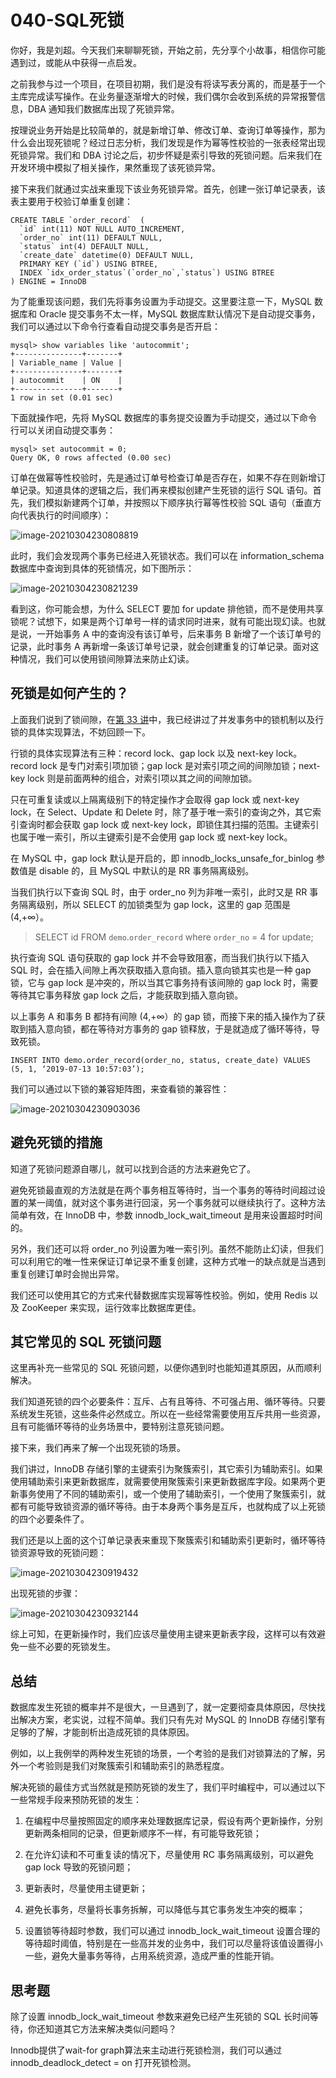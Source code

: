 # 040-SQL死锁

你好，我是刘超。今天我们来聊聊死锁，开始之前，先分享个小故事，相信你可能遇到过，或能从中获得一点启发。

之前我参与过一个项目，在项目初期，我们是没有将读写表分离的，而是基于一个主库完成读写操作。在业务量逐渐增大的时候，我们偶尔会收到系统的异常报警信息，DBA 通知我们数据库出现了死锁异常。

按理说业务开始是比较简单的，就是新增订单、修改订单、查询订单等操作，那为什么会出现死锁呢？经过日志分析，我们发现是作为幂等性校验的一张表经常出现死锁异常。我们和 DBA 讨论之后，初步怀疑是索引导致的死锁问题。后来我们在开发环境中模拟了相关操作，果然重现了该死锁异常。

接下来我们就通过实战来重现下该业务死锁异常。首先，创建一张订单记录表，该表主要用于校验订单重复创建：

```
CREATE TABLE `order_record`  (
  `id` int(11) NOT NULL AUTO_INCREMENT,
  `order_no` int(11) DEFAULT NULL,
  `status` int(4) DEFAULT NULL,
  `create_date` datetime(0) DEFAULT NULL,
  PRIMARY KEY (`id`) USING BTREE,
  INDEX `idx_order_status`(`order_no`,`status`) USING BTREE
) ENGINE = InnoDB
```

为了能重现该问题，我们先将事务设置为手动提交。这里要注意一下，MySQL 数据库和 Oracle 提交事务不太一样，MySQL 数据库默认情况下是自动提交事务，我们可以通过以下命令行查看自动提交事务是否开启：

```
mysql> show variables like 'autocommit';
+---------------+-------+
| Variable_name | Value |
+---------------+-------+
| autocommit    | ON    |
+---------------+-------+
1 row in set (0.01 sec)
```

下面就操作吧，先将 MySQL 数据库的事务提交设置为手动提交，通过以下命令行可以关闭自动提交事务：

```
mysql> set autocommit = 0;
Query OK, 0 rows affected (0.00 sec)

```

订单在做幂等性校验时，先是通过订单号检查订单是否存在，如果不存在则新增订单记录。知道具体的逻辑之后，我们再来模拟创建产生死锁的运行 SQL 语句。首先，我们模拟新建两个订单，并按照以下顺序执行幂等性校验 SQL 语句（垂直方向代表执行的时间顺序）：

![image-20210304230808819](../../../assets/image-20210304230808819.png)

此时，我们会发现两个事务已经进入死锁状态。我们可以在 information_schema 数据库中查询到具体的死锁情况，如下图所示：

![image-20210304230821239](../../../assets/image-20210304230821239.png)

看到这，你可能会想，为什么 SELECT 要加 for update 排他锁，而不是使用共享锁呢？试想下，如果是两个订单号一样的请求同时进来，就有可能出现幻读。也就是说，一开始事务 A 中的查询没有该订单号，后来事务 B 新增了一个该订单号的记录，此时事务 A 再新增一条该订单号记录，就会创建重复的订单记录。面对这种情况，我们可以使用锁间隙算法来防止幻读。

## 死锁是如何产生的？

上面我们说到了锁间隙，在[第 33 讲](https://time.geekbang.org/column/article/114194)中，我已经讲过了并发事务中的锁机制以及行锁的具体实现算法，不妨回顾一下。

行锁的具体实现算法有三种：record lock、gap lock 以及 next-key lock。record lock 是专门对索引项加锁；gap lock 是对索引项之间的间隙加锁；next-key lock 则是前面两种的组合，对索引项以其之间的间隙加锁。

只在可重复读或以上隔离级别下的特定操作才会取得 gap lock 或 next-key lock，在 Select、Update 和 Delete 时，除了基于唯一索引的查询之外，其它索引查询时都会获取 gap lock 或 next-key lock，即锁住其扫描的范围。主键索引也属于唯一索引，所以主键索引是不会使用 gap lock 或 next-key lock。

在 MySQL 中，gap lock 默认是开启的，即 innodb_locks_unsafe_for_binlog 参数值是 disable 的，且 MySQL 中默认的是 RR 事务隔离级别。

当我们执行以下查询 SQL 时，由于 order_no 列为非唯一索引，此时又是 RR 事务隔离级别，所以 SELECT 的加锁类型为 gap lock，这里的 gap 范围是 (4,+∞）。

> SELECT id FROM `demo`.`order_record` where `order_no` = 4 for update;

执行查询 SQL 语句获取的 gap lock 并不会导致阻塞，而当我们执行以下插入 SQL 时，会在插入间隙上再次获取插入意向锁。插入意向锁其实也是一种 gap 锁，它与 gap lock 是冲突的，所以当其它事务持有该间隙的 gap lock 时，需要等待其它事务释放 gap lock 之后，才能获取到插入意向锁。

以上事务 A 和事务 B 都持有间隙 (4,+∞）的 gap 锁，而接下来的插入操作为了获取到插入意向锁，都在等待对方事务的 gap 锁释放，于是就造成了循环等待，导致死锁。

```
INSERT INTO demo.order_record(order_no, status, create_date) VALUES (5, 1, ‘2019-07-13 10:57:03’);
```

我们可以通过以下锁的兼容矩阵图，来查看锁的兼容性：

![image-20210304230903036](../../../assets/image-20210304230903036.png)

## 避免死锁的措施

知道了死锁问题源自哪儿，就可以找到合适的方法来避免它了。

避免死锁最直观的方法就是在两个事务相互等待时，当一个事务的等待时间超过设置的某一阈值，就对这个事务进行回滚，另一个事务就可以继续执行了。这种方法简单有效，在 InnoDB 中，参数 innodb_lock_wait_timeout 是用来设置超时时间的。

另外，我们还可以将 order_no 列设置为唯一索引列。虽然不能防止幻读，但我们可以利用它的唯一性来保证订单记录不重复创建，这种方式唯一的缺点就是当遇到重复创建订单时会抛出异常。

我们还可以使用其它的方式来代替数据库实现幂等性校验。例如，使用 Redis 以及 ZooKeeper 来实现，运行效率比数据库更佳。

## 其它常见的 SQL 死锁问题

这里再补充一些常见的 SQL 死锁问题，以便你遇到时也能知道其原因，从而顺利解决。

我们知道死锁的四个必要条件：互斥、占有且等待、不可强占用、循环等待。只要系统发生死锁，这些条件必然成立。所以在一些经常需要使用互斥共用一些资源，且有可能循环等待的业务场景中，要特别注意死锁问题。

接下来，我们再来了解一个出现死锁的场景。

我们讲过，InnoDB 存储引擎的主键索引为聚簇索引，其它索引为辅助索引。如果使用辅助索引来更新数据库，就需要使用聚簇索引来更新数据库字段。如果两个更新事务使用了不同的辅助索引，或一个使用了辅助索引，一个使用了聚簇索引，就都有可能导致锁资源的循环等待。由于本身两个事务是互斥，也就构成了以上死锁的四个必要条件了。

我们还是以上面的这个订单记录表来重现下聚簇索引和辅助索引更新时，循环等待锁资源导致的死锁问题：

![image-20210304230919432](../../../assets/image-20210304230919432.png)

出现死锁的步骤：

![image-20210304230932144](../../../assets/image-20210304230932144.png)

综上可知，在更新操作时，我们应该尽量使用主键来更新表字段，这样可以有效避免一些不必要的死锁发生。

## 总结

数据库发生死锁的概率并不是很大，一旦遇到了，就一定要彻查具体原因，尽快找出解决方案，老实说，过程不简单。我们只有先对 MySQL 的 InnoDB 存储引擎有足够的了解，才能剖析出造成死锁的具体原因。

例如，以上我例举的两种发生死锁的场景，一个考验的是我们对锁算法的了解，另外一个考验则是我们对聚簇索引和辅助索引的熟悉程度。

解决死锁的最佳方式当然就是预防死锁的发生了，我们平时编程中，可以通过以下一些常规手段来预防死锁的发生：

1. 在编程中尽量按照固定的顺序来处理数据库记录，假设有两个更新操作，分别更新两条相同的记录，但更新顺序不一样，有可能导致死锁；

2. 在允许幻读和不可重复读的情况下，尽量使用 RC 事务隔离级别，可以避免 gap lock 导致的死锁问题；

3. 更新表时，尽量使用主键更新；

4. 避免长事务，尽量将长事务拆解，可以降低与其它事务发生冲突的概率；

5. 设置锁等待超时参数，我们可以通过 innodb_lock_wait_timeout 设置合理的等待超时阈值，特别是在一些高并发的业务中，我们可以尽量将该值设置得小一些，避免大量事务等待，占用系统资源，造成严重的性能开销。

## 思考题

除了设置 innodb_lock_wait_timeout 参数来避免已经产生死锁的 SQL 长时间等待，你还知道其它方法来解决类似问题吗？

Innodb提供了wait-for graph算法来主动进行死锁检测，我们可以通过innodb_deadlock_detect = on 打开死锁检测。